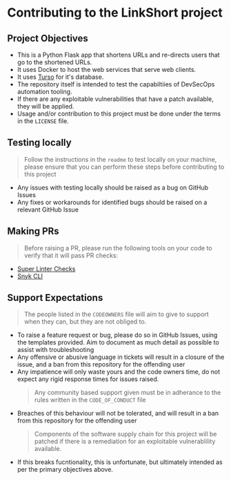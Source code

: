 # Contributing to the LinkShort project

## Project Objectives

- This is a Python Flask app that shortens URLs and re-directs users that go to the shortened URLs.
- It uses Docker to host the web services that serve web clients.
- It uses [Turso](https://turso.tech) for it's database.
- The repository itself is intended to test the capabiltiies of DevSecOps automation tooling.
- If there are any exploitable vulnerabilities that have a patch available, they will be applied.
- Usage and/or contribution to this project must be done under the terms in the `LICENSE` file.

## Testing locally

> Follow the instructions in the `readme` to test locally on your machine, please ensure that you can perform these steps before contributing to this project

- Any issues with testing locally should be raised as a bug on GitHub Issues
- Any fixes or workarounds for identified bugs should be raised on a relevant GitHub Issue

## Making PRs

> Before raising a PR, please run the following tools on your code to verify that it will pass PR checks:

- [Super Linter Checks](https://github.com/jackseceng/LinkShort/blob/f8a4cc63c7f99f289fa41b05b82673909738ea99/.github/workflows/lint.yml#L36C1-L47C45)
- [Snyk CLI](https://docs.snyk.io/scan-using-snyk/working-with-snyk-in-your-environment/running-scans#run-tests-manually)

## Support Expectations

> The people listed in the `CODEOWNERS` file will aim to give to support when they can, but they are not obliged to.

- To raise a feature request or bug, please do so in GitHub Issues, using the templates provided. Aim to document as much detail as possible to assist with troubleshooting
- Any offensive or abusive language in tickets will result in a closure of the issue, and a ban from this repository for the offending user
- Any impatience will only waste yours and the code owners time, do not expect any rigid response times for issues raised.
  > Any community based support given must be in adherance to the rules written in the `CODE_OF_CONDUCT` file
- Breaches of this behaviour will not be tolerated, and will result in a ban from this repository for the offending user
  > Components of the software supply chain for this project will be patched if there is a remediation for an exploitable vulnerablility available.
- If this breaks fucntionality, this is unfortunate, but ultimately intended as per the primary objectives above.
